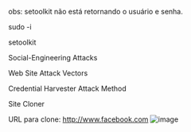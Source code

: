 obs: setoolkit não está retornando o usuário e senha.

sudo -i

setoolkit

Social-Engineering Attacks

Web Site Attack Vectors

Credential Harvester Attack Method

Site Cloner

URL para clone: http://www.facebook.com
![image](https://github.com/DevFull-Infinity/Projetos_Python/assets/126342816/6078c0fa-c03c-410f-84a3-d3c8816b79f3)

